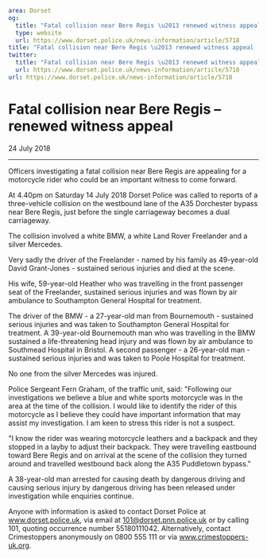 ```yaml
area: Dorset
og:
  title: "Fatal collision near Bere Regis \u2013 renewed witness appeal"
  type: website
  url: https://www.dorset.police.uk/news-information/article/5718
title: "Fatal collision near Bere Regis \u2013 renewed witness appeal |"
twitter:
  title: "Fatal collision near Bere Regis \u2013 renewed witness appeal"
  url: https://www.dorset.police.uk/news-information/article/5718
url: https://www.dorset.police.uk/news-information/article/5718
```

# Fatal collision near Bere Regis – renewed witness appeal

24 July 2018

* * *

Officers investigating a fatal collision near Bere Regis are appealing for a motorcycle rider who could be an important witness to come forward.

At 4.40pm on Saturday 14 July 2018 Dorset Police was called to reports of a three-vehicle collision on the westbound lane of the A35 Dorchester bypass near Bere Regis, just before the single carriageway becomes a dual carriageway.

The collision involved a white BMW, a white Land Rover Freelander and a silver Mercedes.

Very sadly the driver of the Freelander - named by his family as 49-year-old David Grant-Jones - sustained serious injuries and died at the scene.

His wife, 59-year-old Heather who was travelling in the front passenger seat of the Freelander, sustained serious injuries and was flown by air ambulance to Southampton General Hospital for treatment.

The driver of the BMW - a 27-year-old man from Bournemouth - sustained serious injuries and was taken to Southampton General Hospital for treatment. A 39-year-old Bournemouth man who was travelling in the BMW sustained a life-threatening head injury and was flown by air ambulance to Southmead Hospital in Bristol. A second passenger - a 26-year-old man - sustained serious injuries and was taken to Poole Hospital for treatment.

No one from the silver Mercedes was injured.

Police Sergeant Fern Graham, of the traffic unit, said: "Following our investigations we believe a blue and white sports motorcycle was in the area at the time of the collision. I would like to identify the rider of this motorcycle as I believe they could have important information that may assist my investigation. I am keen to stress this rider is not a suspect.

"I know the rider was wearing motorcycle leathers and a backpack and they stopped in a layby to adjust their backpack. They were travelling eastbound toward Bere Regis and on arrival at the scene of the collision they turned around and travelled westbound back along the A35 Puddletown bypass."

A 38-year-old man arrested for causing death by dangerous driving and causing serious injury by dangerous driving has been released under investigation while enquiries continue.

Anyone with information is asked to contact Dorset Police at www.dorset.police.uk, via email at 101@dorset.pnn.police.uk or by calling 101, quoting occurrence number 55180111042. Alternatively, contact Crimestoppers anonymously on 0800 555 111 or via www.crimestoppers-uk.org.
